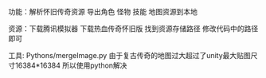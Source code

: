 功能：解析怀旧传奇资源 导出角色 怪物 技能 地图资源到本地

资源：下载腾讯模拟器 下载热血传奇怀旧版 找到资源存储路径 修改代码中的路径即可

工具: Pythons/mergeImage.py 由于复古传奇的地图过大超过了unity最大贴图尺寸16384*16384 所以使用python解决
